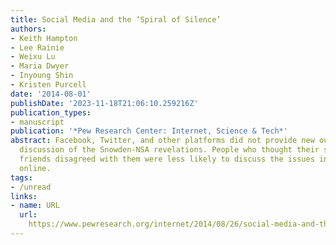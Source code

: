 ```yaml
---
title: Social Media and the ‘Spiral of Silence’
authors:
- Keith Hampton
- Lee Rainie
- Weixu Lu
- Maria Dwyer
- Inyoung Shin
- Kristen Purcell
date: '2014-08-01'
publishDate: '2023-11-18T21:06:10.259216Z'
publication_types:
- manuscript
publication: '*Pew Research Center: Internet, Science & Tech*'
abstract: Facebook, Twitter, and other platforms did not provide new outlets for the
  discussion of the Snowden-NSA revelations. People who thought their social media
  friends disagreed with them were less likely to discuss the issues in person and
  online.
tags:
- /unread
links:
- name: URL
  url: 
    https://www.pewresearch.org/internet/2014/08/26/social-media-and-the-spiral-of-silence/
---
```

